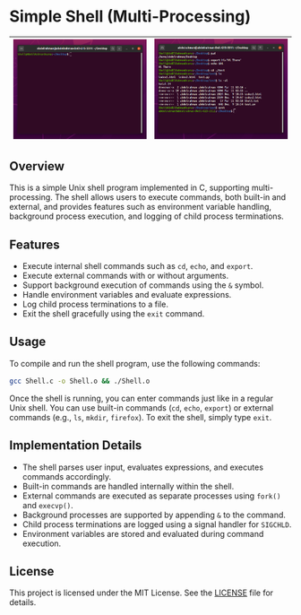 # Simple Shell (Multi-Processing)

![Shell](assets/Shell1.png) | ![Shell](assets/Shell2.png)
:---:|:---:


## Overview

This is a simple Unix shell program implemented in C, supporting multi-processing. The shell allows users to execute commands, both built-in and external, and provides features such as environment variable handling, background process execution, and logging of child process terminations.

## Features

- Execute internal shell commands such as `cd`, `echo`, and `export`.
- Execute external commands with or without arguments.
- Support background execution of commands using the `&` symbol.
- Handle environment variables and evaluate expressions.
- Log child process terminations to a file.
- Exit the shell gracefully using the `exit` command.

## Usage

To compile and run the shell program, use the following commands:

```bash
gcc Shell.c -o Shell.o && ./Shell.o
```
Once the shell is running, you can enter commands just like in a regular Unix shell. You can use built-in commands (`cd`, `echo`, `export`) or external commands (e.g., `ls`, `mkdir`, `firefox`). To exit the shell, simply type `exit`.

Implementation Details
----------------------

*   The shell parses user input, evaluates expressions, and executes commands accordingly.
*   Built-in commands are handled internally within the shell.
*   External commands are executed as separate processes using `fork()` and `execvp()`.
*   Background processes are supported by appending `&` to the command.
*   Child process terminations are logged using a signal handler for `SIGCHLD`.
*   Environment variables are stored and evaluated during command execution.

License
-------

This project is licensed under the MIT License. See the [LICENSE](LICENSE) file for details.

